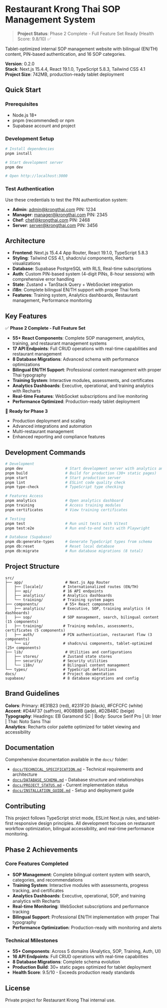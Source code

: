 # Restaurant Krong Thai SOP Management System

> **Project Status**: Phase 2 Complete - Full Feature Set Ready (Health Score: 9.8/10) ✅

Tablet-optimized internal SOP management website with bilingual (EN/TH) content, PIN-based authentication, and 16 SOP categories.

**Version**: 0.2.0  
**Stack**: Next.js 15.4.4, React 19.1.0, TypeScript 5.8.3, Tailwind CSS 4.1  
**Project Size**: 742MB, production-ready tablet deployment

## Quick Start

### Prerequisites
- Node.js 18+ 
- pnpm (recommended) or npm
- Supabase account and project

### Development Setup

```bash
# Install dependencies
pnpm install

# Start development server
pnpm dev

# Open http://localhost:3000
```

### Test Authentication

Use these credentials to test the PIN authentication system:

- **Admin**: admin@krongthai.com PIN: 1234
- **Manager**: manager@krongthai.com PIN: 2345  
- **Chef**: chef@krongthai.com PIN: 2468
- **Server**: server@krongthai.com PIN: 3456

## Architecture

- **Frontend**: Next.js 15.4.4 App Router, React 19.1.0, TypeScript 5.8.3
- **Styling**: Tailwind CSS 4.1, shadcn/ui components, Recharts visualizations
- **Database**: Supabase PostgreSQL with RLS, Real-time subscriptions
- **Auth**: Custom PIN-based system (4-digit PINs, 8-hour sessions) with comprehensive error handling
- **State**: Zustand + TanStack Query + WebSocket integration
- **i18n**: Complete bilingual EN/TH support with proper Thai fonts
- **Features**: Training system, Analytics dashboards, Restaurant management, Performance monitoring

## Key Features

✅ **Phase 2 Complete - Full Feature Set**
- **55+ React Components**: Complete SOP management, analytics, training, and restaurant management systems
- **17 API Endpoints**: Full CRUD operations with real-time capabilities and restaurant management
- **8 Database Migrations**: Advanced schema with performance optimizations
- **Bilingual EN/TH Support**: Professional content management with proper Thai typography
- **Training System**: Interactive modules, assessments, and certificates
- **Analytics Dashboards**: Executive, operational, and training analytics with Recharts
- **Real-time Features**: WebSocket subscriptions and live monitoring
- **Performance Optimized**: Production-ready tablet deployment

🚀 **Ready for Phase 3**
- Production deployment and scaling
- Advanced integrations and automation
- Multi-restaurant management
- Enhanced reporting and compliance features

## Development Commands

```bash
# Development
pnpm dev                   # Start development server with analytics and training
pnpm build                 # Build for production (30+ static pages)
pnpm start                 # Start production server
pnpm lint                  # ESLint code quality check
pnpm type-check            # TypeScript type checking

# Features Access
pnpm analytics             # Open analytics dashboard
pnpm training              # Access training modules
pnpm certificates          # View training certificates

# Testing
pnpm test                  # Run unit tests with Vitest
pnpm test:e2e              # Run end-to-end tests with Playwright

# Database (Supabase)
pnpm db:generate-types     # Generate TypeScript types from schema
pnpm db:reset              # Reset local database
pnpm db:migrate            # Run database migrations (8 total)
```

## Project Structure

```
src/
├── app/                   # Next.js App Router
│   ├── [locale]/         # Internationalized routes (EN/TH)
│   ├── api/              # 16 API endpoints
│   ├── analytics/        # Analytics dashboards
│   └── training/         # Training system pages
├── components/            # 55+ React components
│   ├── analytics/        # Executive, SOP, training analytics (4 dashboards)
│   ├── sop/              # SOP management, search, bilingual content (15 components)
│   ├── training/         # Training modules, assessments, certificates (5 components)
│   ├── auth/             # PIN authentication, restaurant flow (3 components)
│   └── ui/               # shadcn/ui components, tablet-optimized (25+ components)
├── lib/                   # Utilities and configurations
│   ├── stores/           # Zustand state stores
│   ├── security/         # Security utilities
│   └── i18n/             # Bilingual content management
└── types/                # TypeScript definitions
docs/                     # Project documentation
supabase/                 # 8 database migrations and config
```

## Brand Guidelines

**Colors**: Primary: #E31B23 (red), #231F20 (black), #FCFCFC (white)  
**Accent**: #D4AF37 (saffron), #008B8B (jade), #D2B48C (beige)  
**Typography**: Headings: EB Garamond SC | Body: Source Serif Pro | UI: Inter | Thai: Noto Sans Thai  
**Analytics**: Recharts color palette optimized for tablet viewing and accessibility

## Documentation

Comprehensive documentation available in the `docs/` folder:

- [`docs/TECHNICAL_SPECIFICATION.md`](docs/TECHNICAL_SPECIFICATION.md) - Technical requirements and architecture
- [`docs/DATABASE_SCHEMA.md`](docs/DATABASE_SCHEMA.md) - Database structure and relationships
- [`docs/PROJECT_STATUS.md`](docs/PROJECT_STATUS.md) - Current implementation status
- [`docs/INSTALLATION_GUIDE.md`](docs/INSTALLATION_GUIDE.md) - Setup and deployment guide

## Contributing

This project follows TypeScript strict mode, ESLint Next.js rules, and tablet-first responsive design principles. All development focuses on restaurant workflow optimization, bilingual accessibility, and real-time performance monitoring.

## Phase 2 Achievements

### Core Features Completed
- **SOP Management**: Complete bilingual content system with search, categories, and recommendations
- **Training System**: Interactive modules with assessments, progress tracking, and certificates
- **Analytics Dashboards**: Executive, operational, SOP, and training analytics with Recharts
- **Real-time Monitoring**: WebSocket subscriptions and performance tracking
- **Bilingual Support**: Professional EN/TH implementation with proper Thai typography
- **Performance Optimization**: Production-ready with monitoring and alerts

### Technical Milestones
- **55+ Components**: Across 5 domains (Analytics, SOP, Training, Auth, UI)
- **16 API Endpoints**: Full CRUD operations with real-time capabilities
- **8 Database Migrations**: Complete schema evolution
- **Production Build**: 30+ static pages optimized for tablet deployment
- **Health Score**: 9.5/10 - Exceeds production ready standards

## License

Private project for Restaurant Krong Thai internal use.
